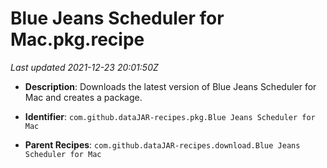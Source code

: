 # Blue Jeans Scheduler for Mac.pkg.recipe

_Last updated 2021-12-23 20:01:50Z_

- **Description**: Downloads the latest version of Blue Jeans Scheduler for Mac and creates a package.

- **Identifier**: `com.github.dataJAR-recipes.pkg.Blue Jeans Scheduler for Mac`

- **Parent Recipes**: `com.github.dataJAR-recipes.download.Blue Jeans Scheduler for Mac`
